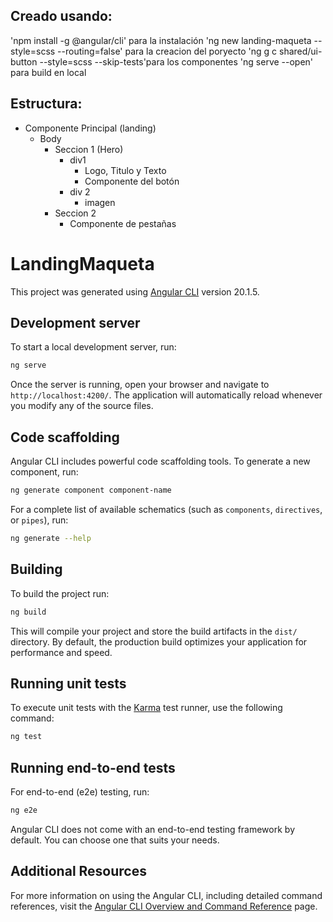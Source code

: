 
## Creado usando:
'npm install -g @angular/cli' para la instalación
'ng new landing-maqueta --style=scss --routing=false' para la creacion del poryecto
'ng g c shared/ui-button --style=scss --skip-tests'para los componentes
'ng serve --open' para build en local

## Estructura:
  - Componente Principal (landing)
      - Body
          - Seccion 1 (Hero)
              - div1
                  - Logo, Titulo y Texto
                  - Componente del botón
              - div 2
                  - imagen
          - Seccion 2
              - Componente de pestañas




# LandingMaqueta

This project was generated using [Angular CLI](https://github.com/angular/angular-cli) version 20.1.5.

## Development server

To start a local development server, run:

```bash
ng serve
```

Once the server is running, open your browser and navigate to `http://localhost:4200/`. The application will automatically reload whenever you modify any of the source files.

## Code scaffolding

Angular CLI includes powerful code scaffolding tools. To generate a new component, run:

```bash
ng generate component component-name
```

For a complete list of available schematics (such as `components`, `directives`, or `pipes`), run:

```bash
ng generate --help
```

## Building

To build the project run:

```bash
ng build
```

This will compile your project and store the build artifacts in the `dist/` directory. By default, the production build optimizes your application for performance and speed.

## Running unit tests

To execute unit tests with the [Karma](https://karma-runner.github.io) test runner, use the following command:

```bash
ng test
```

## Running end-to-end tests

For end-to-end (e2e) testing, run:

```bash
ng e2e
```

Angular CLI does not come with an end-to-end testing framework by default. You can choose one that suits your needs.

## Additional Resources

For more information on using the Angular CLI, including detailed command references, visit the [Angular CLI Overview and Command Reference](https://angular.dev/tools/cli) page.
